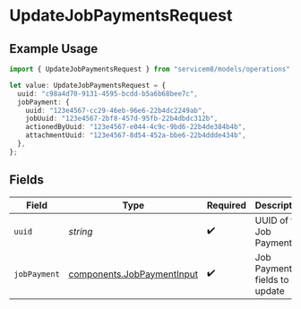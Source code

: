 # UpdateJobPaymentsRequest

## Example Usage

```typescript
import { UpdateJobPaymentsRequest } from "servicem8/models/operations";

let value: UpdateJobPaymentsRequest = {
  uuid: "c98a4d70-9131-4595-bcdd-b5a6b68bee7c",
  jobPayment: {
    uuid: "123e4567-cc29-46eb-96e6-22b4dc2249ab",
    jobUuid: "123e4567-2bf8-457d-95fb-22b4dbdc312b",
    actionedByUuid: "123e4567-e044-4c9c-9bd6-22b4de384b4b",
    attachmentUuid: "123e4567-8d54-452a-bbe6-22b4ddde434b",
  },
};
```

## Fields

| Field                                                                    | Type                                                                     | Required                                                                 | Description                                                              |
| ------------------------------------------------------------------------ | ------------------------------------------------------------------------ | ------------------------------------------------------------------------ | ------------------------------------------------------------------------ |
| `uuid`                                                                   | *string*                                                                 | :heavy_check_mark:                                                       | UUID of the Job Payment                                                  |
| `jobPayment`                                                             | [components.JobPaymentInput](../../models/components/jobpaymentinput.md) | :heavy_check_mark:                                                       | Job Payment fields to update                                             |